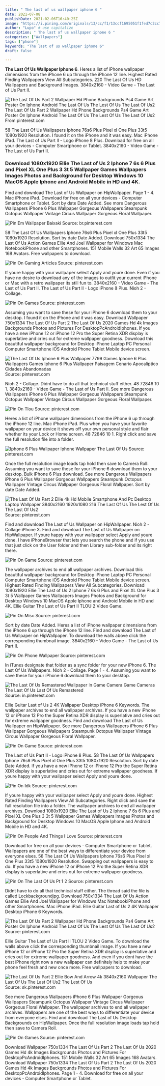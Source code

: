 ```yaml
---
title: " The last of us wallpaper iphone 6 "
date: 2021-07-08
publishDate: 2021-02-06T16:40:25Z
image: "https://i.pinimg.com/originals/13/cc/f1/13ccf1695051f1fed7c2cc7bd11800ad.jpg"
author: "Lupo" # use capitalize
description: " The last of us wallpaper iphone 6 "
categories: ["Wallpapers"]
tags: ["phone"]
keywords: "The last of us wallpaper iphone 6"
draft: false

---
```



**The Last Of Us Wallpaper Iphone 6**. Heres a list of iPhone wallpaper dimensions from the iPhone 6 up through the iPhone 12 line. Highest Rated Finding Wallpapers View All Subcategories. 220 The Last Of Us HD Wallpapers and Background Images. 3840x2160 - Video Game - The Last of Us Part II.

![The Last Of Us Part 2 Wallpaper Hd Phone Backgrounds Ps4 Game Art Poster On Iphone Android The Last Of Us The Lest Of Us The Last Of Us2](https://i.pinimg.com/originals/92/a1/22/92a12263ecd0efa374bc6d06d1c0e85a.jpg "The Last Of Us Part 2 Wallpaper Hd Phone Backgrounds Ps4 Game Art Poster On Iphone Android The Last Of Us The Lest Of Us The Last Of Us2")
The Last Of Us Part 2 Wallpaper Hd Phone Backgrounds Ps4 Game Art Poster On Iphone Android The Last Of Us The Lest Of Us The Last Of Us2 From pinterest.com


58 The Last Of Us Wallpapers Iphone 76s6 Plus Pixel xl One Plus 33t5 1080x1920 Resolution. I found it on the iPhone and it was easy. Mac iPhone iPad. The Last of Us Part II - Logo iPhone 8 Plus. Download for free on all your devices - Computer Smartphone or Tablet. 3840x2160 - Video Game - The Last of Us Part II.

### Download 1080x1920 Ellie The Last of Us 2 Iphone 7 6s 6 Plus and Pixel XL One Plus 3 3t 5 Wallpaper Games Wallpapers Images Photos and Background for Desktop Windows 10 MacOS Apple Iphone and Android Mobile in HD and 4K.

Find and download The Last of Us Wallpaper on HipWallpaper. Page 1 - 4. Mac iPhone iPad. Download for free on all your devices - Computer Smartphone or Tablet. Sort by date Date Added. See more Dangerous Wallpapers iPhone 6 Plus Wallpaper Gorgeous Wallpapers Steampunk Octopus Wallpaper Vintage Circus Wallpaper Gorgeous Floral Wallpaper.


![Pin Em Wallpaper Baixaki](https://i.pinimg.com/474x/fc/aa/3e/fcaa3ee2aa6a9a0631faf8f0aadc5dd3--armor-tattoo-a-tattoo.jpg "Pin Em Wallpaper Baixaki")
Source: br.pinterest.com

58 The Last Of Us Wallpapers Iphone 76s6 Plus Pixel xl One Plus 33t5 1080x1920 Resolution. Sort by date Date Added. Download 750x1334 The Last Of Us Action Games Ellie And Joel Wallpaper for Windows Mac NotebookiPhone and other Smartphones. 151 Mobile Walls 32 Art 65 Images 168 Avatars. Free wallpapers to download.

![Pin On Gaming Articles](https://i.pinimg.com/originals/0b/83/e3/0b83e3f881a5f30b36f4449b4af9f95e.jpg "Pin On Gaming Articles")
Source: pinterest.com

If youre happy with your wallpaper select Apply and youre done. Even if you have no desire to download any of the images to outfit your current iPhone or Mac with a retro wallpaper its still fun to. 3840x2160 - Video Game - The Last of Us Part II. The Last of Us Part II - Logo iPhone 8 Plus. Nioh 2 - Collage.

![Pin On Games](https://i.pinimg.com/originals/c8/8e/9e/c88e9ed28823ba1a3ea303704258143a.jpg "Pin On Games")
Source: pinterest.com

Assuming you want to save these for your iPhone 6 download them to your desktop. I found it on the iPhone and it was easy. Download Wallpaper 750x1334 The Last Of Us Part 2 The Last Of Us 2020 Games Hd 4k Images Backgrounds Photos and Pictures For DesktopPcAndroidIphones. If you have a new iPhone 12 or iPhone 12 Pro the Super Retina XDR display is superlative and cries out for extreme wallpaper goodness. Download this beautiful wallpaper background for Desktop iPhone Laptop PC Personal Computer Smartphone iOS Android Phone Tablet Mobile device screen.

![The Last Of Us Iphone 6 Plus Wallpaper 7799 Games Iphone 6 Plus Wallpapers Games Iphone 6 Plus Wallpaper Paisagem Cenario Apocaliptico Cidades Abandonadas](https://i.pinimg.com/originals/e9/6e/db/e96edbfcf51cb91bb6df8f2b2f3af33d.jpg "The Last Of Us Iphone 6 Plus Wallpaper 7799 Games Iphone 6 Plus Wallpapers Games Iphone 6 Plus Wallpaper Paisagem Cenario Apocaliptico Cidades Abandonadas")
Source: pinterest.com

Nioh 2 - Collage. Didnt have to do all that technical stuff either. 48 72846 10 1. 3840x2160 - Video Game - The Last of Us Part II. See more Dangerous Wallpapers iPhone 6 Plus Wallpaper Gorgeous Wallpapers Steampunk Octopus Wallpaper Vintage Circus Wallpaper Gorgeous Floral Wallpaper.

![Pin On Tlou](https://i.pinimg.com/originals/ab/dd/59/abdd59b86fa99275ef2dc161a9aca99f.jpg "Pin On Tlou")
Source: pinterest.com

Heres a list of iPhone wallpaper dimensions from the iPhone 6 up through the iPhone 12 line. Mac iPhone iPad. Plus when you have your favorite wallpaper on your device it shows off your own personal style and flair whether its your Lock or Home screen. 48 72846 10 1. Right click and save the full resolution file into a folder.

![Iphone 6 Plus Wallpaper Iphone Wallpaper The Last Of Us](https://i.pinimg.com/originals/01/b3/f7/01b3f7c021c2c97311c7a77349930d14.jpg "Iphone 6 Plus Wallpaper Iphone Wallpaper The Last Of Us")
Source: pinterest.com

Once the full resolution image loads tap hold then save to Camera Roll. Assuming you want to save these for your iPhone 6 download them to your desktop. Bulk iPhone 6 Plus download. See more Dangerous Wallpapers iPhone 6 Plus Wallpaper Gorgeous Wallpapers Steampunk Octopus Wallpaper Vintage Circus Wallpaper Gorgeous Floral Wallpaper. Sort by date Date Added.

![The Last Of Us Part 2 Ellie 4k Hd Mobile Smartphone And Pc Desktop Laptop Wallpaper 3840x2160 1920x1080 216 The Last Of Us The Lest Of Us The Last Of Us2](https://i.pinimg.com/736x/c6/98/97/c69897b38a8d2cee5886db47f2bccdaf.jpg "The Last Of Us Part 2 Ellie 4k Hd Mobile Smartphone And Pc Desktop Laptop Wallpaper 3840x2160 1920x1080 216 The Last Of Us The Lest Of Us The Last Of Us2")
Source: pinterest.com

Find and download The Last of Us Wallpaper on HipWallpaper. Nioh 2 - Collage iPhone X. Find and download The Last of Us Wallpaper on HipWallpaper. If youre happy with your wallpaper select Apply and youre done. I have iPhoneBrowser that lets you search the phone and if you use that just click on the User folder and then Library sub-folder and its right there.

![Pin On Game](https://i.pinimg.com/736x/08/83/b3/0883b3a0df7aa134f263b7caf3b48b87.jpg "Pin On Game")
Source: pinterest.com

The wallpaper archives to end all wallpaper archives. Download this beautiful wallpaper background for Desktop iPhone Laptop PC Personal Computer Smartphone iOS Android Phone Tablet Mobile device screen. Highest Rated Finding Wallpapers View All Subcategories. Download 1080x1920 Ellie The Last of Us 2 Iphone 7 6s 6 Plus and Pixel XL One Plus 3 3t 5 Wallpaper Games Wallpapers Images Photos and Background for Desktop Windows 10 MacOS Apple Iphone and Android Mobile in HD and 4K. Ellie Guitar The Last of Us Part II TLOU 2 Video Game.

![Pin On Misc](https://i.pinimg.com/originals/c1/4f/2f/c14f2f150a377bd5a1c78bbd1270c084.jpg "Pin On Misc")
Source: pinterest.com

Sort by date Date Added. Heres a list of iPhone wallpaper dimensions from the iPhone 6 up through the iPhone 12 line. Find and download The Last of Us Wallpaper on HipWallpaper. To download the walls above click the corresponding thumbnail image. 3840x2160 - Video Game - The Last of Us Part II.

![Pin On Phone Wallpaper](https://i.pinimg.com/originals/b8/55/86/b8558690ee31118ef0881e081c5e25e6.jpg "Pin On Phone Wallpaper")
Source: pinterest.com

In iTunes designate that folder as a sync folder for your new iPhone 6. The Last Of Us Wallpapers. Nioh 2 - Collage. Page 1 - 4. Assuming you want to save these for your iPhone 6 download them to your desktop.

![The Last Of Us Remastered Wallpaper In Game Camera Game Cameras The Last Of Us Last Of Us Remastered](https://i.pinimg.com/originals/a2/2a/fe/a22afedcc2b472d26771c7711c797a1a.jpg "The Last Of Us Remastered Wallpaper In Game Camera Game Cameras The Last Of Us Last Of Us Remastered")
Source: in.pinterest.com

Ellie Guitar Last of Us 2 4K Wallpaper Desktop iPhone 6 Keywords. The wallpaper archives to end all wallpaper archives. If you have a new iPhone 12 or iPhone 12 Pro the Super Retina XDR display is superlative and cries out for extreme wallpaper goodness. Find and download The Last of Us Wallpaper on HipWallpaper. See more Dangerous Wallpapers iPhone 6 Plus Wallpaper Gorgeous Wallpapers Steampunk Octopus Wallpaper Vintage Circus Wallpaper Gorgeous Floral Wallpaper.

![Pin On Game](https://i.pinimg.com/originals/45/c9/e7/45c9e7030cdcafafe3bb8f90abd38513.png "Pin On Game")
Source: pinterest.com

The Last of Us Part II - Logo iPhone 8 Plus. 58 The Last Of Us Wallpapers Iphone 76s6 Plus Pixel xl One Plus 33t5 1080x1920 Resolution. Sort by date Date Added. If you have a new iPhone 12 or iPhone 12 Pro the Super Retina XDR display is superlative and cries out for extreme wallpaper goodness. If youre happy with your wallpaper select Apply and youre done.

![Pin On Idk](https://i.pinimg.com/originals/e2/d6/a1/e2d6a16345c2e934399d7d7b738e0cc2.jpg "Pin On Idk")
Source: pinterest.com

If youre happy with your wallpaper select Apply and youre done. Highest Rated Finding Wallpapers View All Subcategories. Right click and save the full resolution file into a folder. The wallpaper archives to end all wallpaper archives. Download 1080x1920 Ellie The Last of Us 2 Iphone 7 6s 6 Plus and Pixel XL One Plus 3 3t 5 Wallpaper Games Wallpapers Images Photos and Background for Desktop Windows 10 MacOS Apple Iphone and Android Mobile in HD and 4K.

![Pin On People And Things I Love](https://i.pinimg.com/736x/db/8c/4e/db8c4e3009d32166efed9be59a2e0eb1.jpg "Pin On People And Things I Love")
Source: pinterest.com

Download for free on all your devices - Computer Smartphone or Tablet. Wallpapers are one of the best ways to differentiate your device from everyone elses. 58 The Last Of Us Wallpapers Iphone 76s6 Plus Pixel xl One Plus 33t5 1080x1920 Resolution. Swapping out wallpapers is easy to do. If you have a new iPhone 12 or iPhone 12 Pro the Super Retina XDR display is superlative and cries out for extreme wallpaper goodness.

![Pin On The Last Of Us Pt 1 2](https://i.pinimg.com/originals/05/f1/71/05f171a9a0c22981e6a4f2fb65937091.jpg "Pin On The Last Of Us Pt 1 2")
Source: pinterest.com

Didnt have to do all that technical stuff either. The thread said the file is called Lockbackgroundjpg. Download 750x1334 The Last Of Us Action Games Ellie And Joel Wallpaper for Windows Mac NotebookiPhone and other Smartphones. Mac iPhone iPad. Ellie Guitar Last of Us 2 4K Wallpaper Desktop iPhone 6 Keywords.

![The Last Of Us Part 2 Wallpaper Hd Phone Backgrounds Ps4 Game Art Poster On Iphone Android The Last Of Us The Lest Of Us The Last Of Us2](https://i.pinimg.com/originals/92/a1/22/92a12263ecd0efa374bc6d06d1c0e85a.jpg "The Last Of Us Part 2 Wallpaper Hd Phone Backgrounds Ps4 Game Art Poster On Iphone Android The Last Of Us The Lest Of Us The Last Of Us2")
Source: pinterest.com

Ellie Guitar The Last of Us Part II TLOU 2 Video Game. To download the walls above click the corresponding thumbnail image. If you have a new iPhone 12 or iPhone 12 Pro the Super Retina XDR display is superlative and cries out for extreme wallpaper goodness. And even if you dont have the best iPhone right now a new wallpaper can definitely help to make your phone feel fresh and new once more. Free wallpapers to download.

![The Last Of Us Part 2 Ellie Bow And Arrow 4k 3840x2160 Wallpaper The Last Of Us The Last Of Us2 The Lest Of Us](https://i.pinimg.com/originals/79/fe/aa/79feaa68b7425294c5d61a8d13d23c2b.jpg "The Last Of Us Part 2 Ellie Bow And Arrow 4k 3840x2160 Wallpaper The Last Of Us The Last Of Us2 The Lest Of Us")
Source: sk.pinterest.com

See more Dangerous Wallpapers iPhone 6 Plus Wallpaper Gorgeous Wallpapers Steampunk Octopus Wallpaper Vintage Circus Wallpaper Gorgeous Floral Wallpaper. The wallpaper archives to end all wallpaper archives. Wallpapers are one of the best ways to differentiate your device from everyone elses. Find and download The Last of Us Desktop Backgrounds on HipWallpaper. Once the full resolution image loads tap hold then save to Camera Roll.

![Pin On Games](https://i.pinimg.com/originals/13/cc/f1/13ccf1695051f1fed7c2cc7bd11800ad.jpg "Pin On Games")
Source: pinterest.com

Download Wallpaper 750x1334 The Last Of Us Part 2 The Last Of Us 2020 Games Hd 4k Images Backgrounds Photos and Pictures For DesktopPcAndroidIphones. 151 Mobile Walls 32 Art 65 Images 168 Avatars. Download Wallpaper 750x1334 The Last Of Us Part 2 The Last Of Us 2020 Games Hd 4k Images Backgrounds Photos and Pictures For DesktopPcAndroidIphones. Page 1 - 4. Download for free on all your devices - Computer Smartphone or Tablet.

